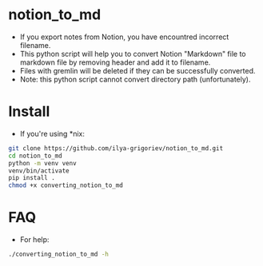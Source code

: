 # notion_to_md

- If you export notes from Notion, you have encountred incorrect filename.
- This python script will help you to convert Notion "Markdown" file to markdown file by removing header and add it to filename.
- Files with gremlin will be deleted if they can be successfully converted.
- Note: this python script cannot convert directory path (unfortunately).

# Install

- If you're using \*nix:

```bash
git clone https://github.com/ilya-grigoriev/notion_to_md.git
cd notion_to_md
python -m venv venv
venv/bin/activate
pip install .
chmod +x converting_notion_to_md
```

# FAQ

- For help:

```bash
./converting_notion_to_md -h
```
